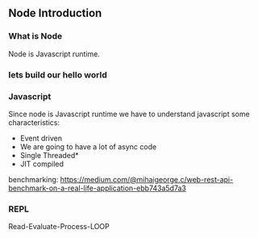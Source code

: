 ## Node Introduction

### What is Node

Node is Javascript runtime.

### lets build our hello world

### Javascript

Since node is Javascript runtime we have to understand javascript
some characteristics:

- Event driven
- We are going to have a lot of async code
- Single Threaded*
- JIT compiled

benchmarking: https://medium.com/@mihaigeorge.c/web-rest-api-benchmark-on-a-real-life-application-ebb743a5d7a3


### REPL

Read-Evaluate-Process-LOOP